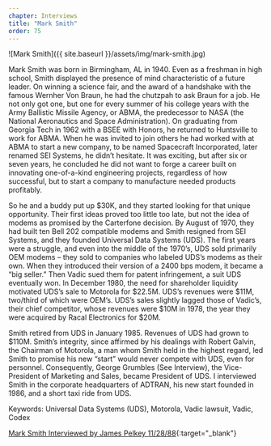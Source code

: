 ```yaml
---
chapter: Interviews
title: "Mark Smith"
order: 75
---
```


![Mark Smith]({{ site.baseurl }}/assets/img/mark-smith.jpg)

Mark Smith was born in Birmingham, AL in 1940. Even as a freshman in high school, Smith displayed the presence of mind characteristic of a future leader. On winning a science fair, and the award of a handshake with the famous Wernher Von Braun, he had the chutzpah to ask Braun for a job. He not only got one, but one for every summer of his college years with the Army Ballistic Missile Agency, or ABMA, the predecessor to NASA (the National Aeronautics and Space Administration). On graduating from Georgia Tech in 1962 with a BSEE with Honors, he returned to Huntsville to work for ABMA. When he was invited to join others he had worked with at ABMA to start a new company, to be named Spacecraft Incorporated, later renamed SEI Systems, he didn’t hesitate. It was exciting, but after six or seven years, he concluded he did not want to forge a career built on innovating one-of-a-kind engineering projects, regardless of how successful, but to start a company to manufacture needed products profitably.

So he and a buddy put up $30K, and they started looking for that unique opportunity. Their first ideas proved too little too late, but not the idea of modems as promised by the Carterfone decision. By August of 1970, they had built ten Bell 202 compatible modems and Smith resigned from SEI Systems, and they founded Universal Data Systems (UDS). The first years were a struggle, and even into the middle of the 1970’s, UDS sold primarily OEM modems – they sold to companies who labeled UDS’s modems as their own. When they introduced their version of a 2400 bps modem, it became a “big seller.” Then Vadic sued them for patent infringement, a suit UDS eventually won. In December 1980, the need for shareholder liquidity motivated UDS’s sale to Motorola for $22.5M. UDS’s revenues were $11M, two/third of which were OEM’s. UDS’s sales slightly lagged those of Vadic’s, their chief competitor, whose revenues were $10M in 1978, the year they were acquired by Racal Electronics for $20M.

Smith retired from UDS in January 1985. Revenues of UDS had grown to $110M. Smith’s integrity, since affirmed by his dealings with Robert Galvin, the Chairman of Motorola, a man whom Smith held in the highest regard, led Smith to promise his new “start” would never compete with UDS, even for personnel. Consequently, George Grumbles (See Interview), the Vice-President of Marketing and Sales, became President of UDS. I interviewed Smith in the corporate headquarters of ADTRAN, his new start founded in 1986, and a short taxi ride from UDS.

Keywords: Universal Data Systems (UDS), Motorola, Vadic lawsuit, Vadic, Codex

[Mark Smith Interviewed by James Pelkey 11/28/88](https://archive.computerhistory.org/resources/access/text/2017/10/102738572-05-01-acc.pdf){:target="_blank"}
